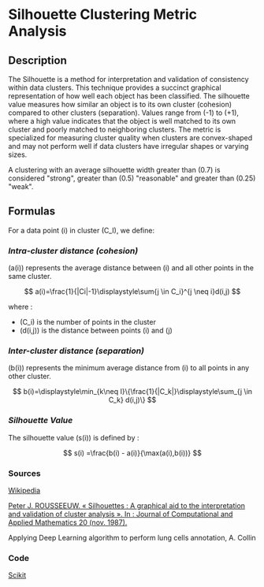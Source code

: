 # Silhouette Clustering Metric Analysis

## Description

The Silhouette is a method for interpretation and validation of consistency within data clusters. This technique provides a succinct graphical representation of how well each object has been classified.
The silhouette value measures how similar an object is to its own cluster (cohesion) compared to other clusters (separation). Values range from \(-1\) to \(+1\), where a high value indicates that the object is well matched to its own cluster and poorly matched to neighboring clusters.
The metric is specialized for measuring cluster quality when clusters are convex-shaped and may not perform well if data clusters have irregular shapes or varying sizes.

A clustering with an average silhouette width greater than \(0.7\) is considered "strong", greater than \(0.5\) "reasonable" and greater than \(0.25\) "weak". 

## Formulas

For a data point \(i\) in cluster \(C_I\), we define:

### *Intra-cluster distance (cohesion)*

\(a(i)\) represents the average distance between \(i\) and all other points in the same cluster.

$$
a(i)=\frac{1}{|Ci|-1}\displaystyle\sum{j \in C_i}^{j \neq i}d(i,j)
$$

where : 
- \(C_i\) is the number of points in the cluster
- \(d(i,j)\) is the distance between points \(i\) and \(j\)

### *Inter-cluster distance (separation)*

\(b(i)\) represents the minimum average distance from \(i\) to all points in any other cluster.

$$
b(i)=\displaystyle\min_{k\neq I}\{\frac{1}{|C_k|}\displaystyle\sum_{j \in C_k} d(i,j)\}
$$

### *Silhouette Value*

The silhouette value \(s(i)\) is defined by :

$$
s(i) =\frac{b(i) - a(i)}{\max(a(i),b(i))}
$$


### Sources 

[Wikipedia](https://en.wikipedia.org/wiki/Silhouette_(clustering))

[Peter J. ROUSSEEUW. « Silhouettes : A graphical aid to the interpretation and validation of cluster analysis ». In : Journal of Computational and Applied Mathematics 20 (nov. 1987).](https://doi.org/10.1016/0377-0427(87)90125-7)

Applying Deep Learning algorithm to perform lung cells annotation, A. Collin

### Code 

[Scikit](https://scikit-learn.org/stable/modules/generated/sklearn.metrics.silhouette_score.html) 


